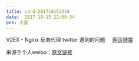 ```yaml
---
title: card-201710152210
date:  2017-10-15 22:09:34
pos: 火星
---
```

V2EX - Nginx 反向代理 twitter 遇到的问题 <a  href="https://weibo.cn/sinaurl?u=https%3A%2F%2Fwww.v2ex.com%2Ft%2F397854%3Fr" data-hide=""><span class='url-icon'><img style='width: 1rem;height: 1rem' src='https://h5.sinaimg.cn/upload/2015/09/25/3/timeline_card_small_web_default.png'></span><span class="surl-text">网页链接</span></a> 

来源于个人weibo：[原文链接](https://m.weibo.cn/status/Fqx5zurIx?mblogid=Fqx5zurIx)